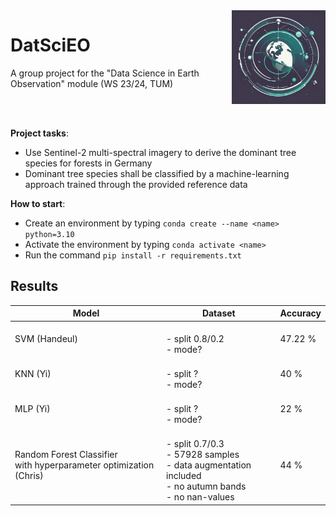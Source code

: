 
<img align="right" src="logo.jpg" alt="" width="150"/>

# DatSciEO
A group project for the "Data Science in Earth Observation" module (WS 23/24, TUM)

<br>
<br>

**Project tasks**:

- Use Sentinel-2 multi-spectral imagery to derive the dominant tree species for forests in Germany
- Dominant tree species shall be classified by a machine-learning approach trained through the 
provided reference data

**How to start**:

- Create an environment by typing `conda create --name <name> python=3.10`
- Activate the environment by typing `conda activate <name>`
- Run the command `pip install -r requirements.txt`

## Results
| Model        | Dataset   | Accuracy |
|--------------|-----------|------------|
| SVM (Handeul) | <br> - split 0.8/0.2 <br> - mode?      | 47.22 %       |
| KNN (Yi) | <br> - split ? <br> - mode?      | 40 %       |
| MLP (Yi) | <br> - split ? <br> - mode?      | 22 %       |
| Random Forest Classifier <br> with hyperparameter optimization (Chris) | <br> - split 0.7/0.3 <br> - 57928 samples <br> - data augmentation included <br> - no autumn bands <br> - no nan-values  | 44 %       |
